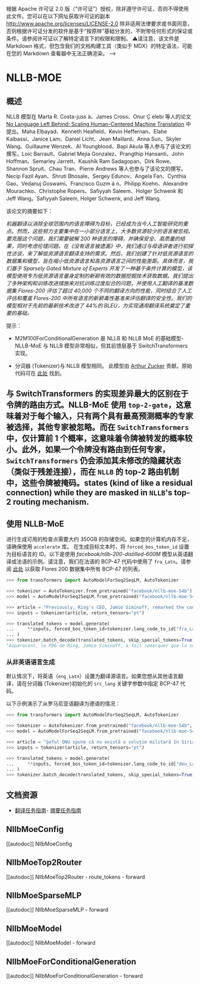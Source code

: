 <!--版权2023年HuggingFace团队。保留所有权利。-->
根据 Apache 许可证 2.0 版（“许可证”）授权，除非遵守许可证，否则不得使用此文件。您可以在以下网址获取许可证的副本
http://www.apache.org/licenses/LICENSE-2.0
除非适用法律要求或书面同意，否则根据许可证分发的软件是基于“按原样”基础分发的，不附带任何形式的保证或条件。请参阅许可证以了解特定语言下的权限和限制。
⚠️请注意，该文件是 Markdown 格式，但包含我们的文档构建工具（类似于 MDX）的特定语法，可能在您的 Markdown 查看器中无法正确渲染。
-->
# NLLB-MOE

## 概述

NLLB 模型在 Marta R. Costa-juss à、James Cross、Onur Ç elebi 等人的论文 [No Language Left Behind: Scaling Human-Centered Machine Translation](https://arxiv.org/abs/2207.04672) 中提出。Maha Elbayad、Kenneth Heafield、Kevin Heffernan、Elahe Kalbassi、Janice Lam、Daniel Licht、Jean Maillard、Anna Sun、Skyler Wang、Guillaume Wenzek、Al Youngblood、Bapi Akula 等人参与了该论文的撰写。Loic Barrault、Gabriel Mejia Gonzalez、Prangthip Hansanti、John Hoffman、Semarley Jarrett、Kaushik Ram Sadagopan、Dirk Rowe、Shannon Spruit、Chau Tran、Pierre Andrews 等人也参与了该论文的撰写。Necip Fazil Ayan、Shruti Bhosale、Sergey Edunov、Angela Fan、Cynthia Gao、Vedanuj Goswami、Francisco Guzm á n、Philipp Koehn、Alexandre Mourachko、Christophe Ropers、Safiyyah Saleem、Holger Schwenk 和 Jeff Wang。Safiyyah Saleem, Holger Schwenk, and Jeff Wang.

该论文的摘要如下：

*机器翻译以消除全球范围内的语言障碍为目标，已经成为当今人工智能研究的重点。然而，这些努力主要集中在一小部分语言上，大多数资源较少的语言被忽视。要克服这个问题，我们需要破解 200 种语言的障碍，并确保安全、高质量的结果，同时考虑伦理问题。在《没有语言被遗漏》中，我们通过与母语讲者进行初探性访谈，来了解低资源语言翻译支持的需求。然后，我们创建了针对低资源语言的数据集和模型，旨在缩小低资源语言和高资源语言之间的性能差距。具体而言，我们基于 Sparsely Gated Mixture of Experts 开发了一种基于条件计算的模型，该模型使用专为低资源语言量身定制的新颖有效的数据挖掘技术获取数据。我们提出了多种架构和训练改进措施来对抗训练过度拟合的问题，并使用人工翻译的基准数据集 Flores-200 评估了超过 40,000 个不同的翻译方向的性能，同时结合了人工评估和覆盖 Flores-200 中所有语言的新颖毒性基准来评估翻译的安全性。我们的模型相对于先前的最新技术改进了 44%的 BLEU，为实现通用翻译系统奠定了重要的基础。* 

提示：

- M2M100ForConditionalGeneration 是 NLLB 和 NLLB MoE 的基础模型- NLLB-MoE 与 NLLB 模型非常相似，但其前馈层基于 SwitchTransformers 实现。

- 分词器 (Tokenizer)与 NLLB 模型相同。
此模型由 [Arthur Zucker](https://huggingface.co/ArtZucker) 贡献。原始代码可在 [此处](https://github.com/facebookresearch/fairseq) 找到。

## 与 SwitchTransformers 的实现差异最大的区别在于令牌的路由方式。NLLB-MoE 使用 `top-2-gate`，这意味着对于每个输入，只有两个具有最高预测概率的专家被选择，其他专家被忽略。而在 `SwitchTransformers` 中，仅计算前 1 个概率，这意味着令牌被转发的概率较小。此外，如果一个令牌没有路由到任何专家，`SwitchTransformers` 仍会添加其未修改的隐藏状态（类似于残差连接），而在 `NLLB` 的 top-2 路由机制中，这些令牌被掩码。states (kind of like a residual connection) while they are masked in `NLLB`'s top-2 routing mechanism. 

## 使用 NLLB-MoE 

进行生成可用的检查点需要大约 350GB 的存储空间。如果您的计算机内存不足，请确保使用 `accelerate` 库。
在生成目标文本时，将 `forced_bos_token_id` 设置为目标语言的 ID。以下是使用 *facebook/nllb-200-distilled-600M* 模型从英语翻译成法语的示例。请注意，我们在法语的 BCP-47 代码中使用了 `fra_Latn`。请参阅 [此处](https://github.com/facebookresearch/flores/blob/main/flores200/README.md#languages-in-flores-200)
以获取 Flores 200 数据集中所有 BCP-47 的列表。

```python
>>> from transformers import AutoModelForSeq2SeqLM, AutoTokenizer

>>> tokenizer = AutoTokenizer.from_pretrained("facebook/nllb-moe-54b")
>>> model = AutoModelForSeq2SeqLM.from_pretrained("facebook/nllb-moe-54b")

>>> article = "Previously, Ring's CEO, Jamie Siminoff, remarked the company started when his doorbell wasn't audible from his shop in his garage."
>>> inputs = tokenizer(article, return_tensors="pt")

>>> translated_tokens = model.generate(
...     **inputs, forced_bos_token_id=tokenizer.lang_code_to_id["fra_Latn"], max_length=50
... )
>>> tokenizer.batch_decode(translated_tokens, skip_special_tokens=True)[0]
"Auparavant, le PDG de Ring, Jamie Siminoff, a fait remarquer que la société avait commencé lorsque sa sonnette n'était pas audible depuis son magasin dans son garage."
```

### 从非英语语言生成

默认情况下，将英语（`eng_Latn`）设置为翻译源语言。如果您想从其他语言翻译，请在分词器 (Tokenizer)初始化的 `src_lang` 关键字参数中指定 BCP-47 代码。

以下示例演示了从罗马尼亚语翻译为德语的情况：

```python
>>> from transformers import AutoModelForSeq2SeqLM, AutoTokenizer

>>> tokenizer = AutoTokenizer.from_pretrained("facebook/nllb-moe-54b", src_lang="ron_Latn")
>>> model = AutoModelForSeq2SeqLM.from_pretrained("facebook/nllb-moe-54b")

>>> article = "Şeful ONU spune că nu există o soluţie militară în Siria"
>>> inputs = tokenizer(article, return_tensors="pt")

>>> translated_tokens = model.generate(
...     **inputs, forced_bos_token_id=tokenizer.lang_code_to_id["deu_Latn"], max_length=30
... )
>>> tokenizer.batch_decode(translated_tokens, skip_special_tokens=True)[0]
```

## 文档资源

- [翻译任务指南](../tasks/translation)- [摘要任务指南](../tasks/summarization)

## NllbMoeConfig

[[autodoc]] NllbMoeConfig

## NllbMoeTop2Router

[[autodoc]] NllbMoeTop2Router
    - route_tokens
    - forward

## NllbMoeSparseMLP

[[autodoc]] NllbMoeSparseMLP
    - forward

## NllbMoeModel

[[autodoc]] NllbMoeModel
    - forward

## NllbMoeForConditionalGeneration

[[autodoc]] NllbMoeForConditionalGeneration
    - forward

